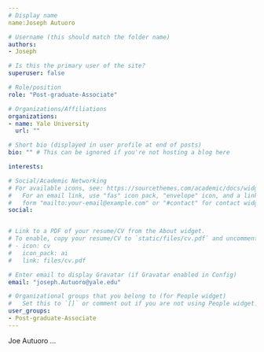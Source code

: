 ```yaml
---
# Display name
name:Joseph Autuoro

# Username (this should match the folder name)
authors:
- Joseph

# Is this the primary user of the site?
superuser: false

# Role/position
role: "Post-graduate-Associate"

# Organizations/Affiliations
organizations:
- name: Yale University
  url: ""

# Short bio (displayed in user profile at end of posts)
bio: "" # This can be ignored if you're not hosting a blog here

interests:

# Social/Academic Networking
# For available icons, see: https://sourcethemes.com/academic/docs/widgets/#icons
#   For an email link, use "fas" icon pack, "envelope" icon, and a link in the
#   form "mailto:your-email@example.com" or "#contact" for contact widget.
social:


# Link to a PDF of your resume/CV from the About widget.
# To enable, copy your resume/CV to `static/files/cv.pdf` and uncomment the lines below.  
# - icon: cv
#   icon_pack: ai
#   link: files/cv.pdf

# Enter email to display Gravatar (if Gravatar enabled in Config)
email: "joseph.Autuoro@yale.edu"

# Organizational groups that you belong to (for People widget)
#   Set this to `[]` or comment out if you are not using People widget.  
user_groups:
- Post-graduate-Associate
---
```


Joe Autuoro ...

